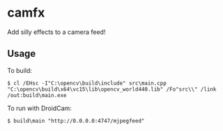 # camfx
Add silly effects to a camera feed!

## Usage
To build:
```
$ cl /EHsc -I"C:\opencv\build\include" src\main.cpp "C:\opencv\build\x64\vc15\lib\opencv_world440.lib" /Fo"src\\" /link /out:build\main.exe
```

To run with DroidCam:
```
$ build\main "http://0.0.0.0:4747/mjpegfeed"
```
